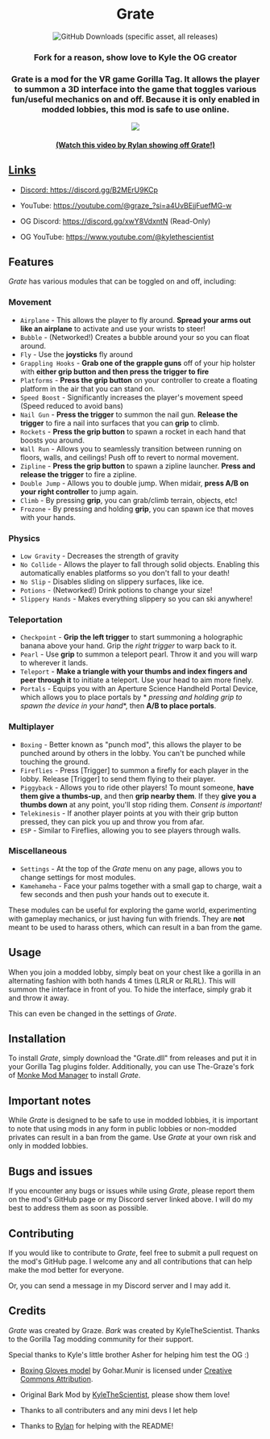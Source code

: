 <h1 align="center">Grate</h1>

<p align="center">
<img alt="GitHub Downloads (specific asset, all releases)" src="https://img.shields.io/github/downloads/The-Graze/Grate/Grate.dll">
</p>

<h3 align="center">Fork for a reason, show love to Kyle the OG creator</h2>

<h3 align="center">Grate is a mod for the VR game Gorilla Tag. It allows the player to summon a 3D interface into the
game that toggles various fun/useful mechanics on and off. Because it is only enabled in modded lobbies, this mod is
safe to use online.</h1>

<p align="center">
    <a href="https://youtu.be/ZAYFbcq63nc"><img width="auto" height="auto" src="https://raw.githubusercontent.com/RylanFoxins/Grate/refs/heads/master/Art/NewGrateArt.png?raw=true"
</p>
<h4 align="center">(Watch this video by Rylan showing off Grate!)</h1>

## Links

* Discord: https://discord.gg/B2MErU9KCp
* YouTube: https://youtube.com/@graze_?si=a4UvBEjjFuefMG-w

* OG Discord: https://discord.gg/xwY8VdxntN (Read-Only)
* OG YouTube: https://www.youtube.com/@kylethescientist

## Features

*Grate* has various modules that can be toggled on and off, including:

### Movement

* `Airplane` - This allows the player to fly around. **Spread your arms out like an airplane** to activate and use your
  wrists to steer!
* `Bubble` - (Networked!) Creates a bubble around your so you can float around.
* `Fly` - Use the **joysticks** fly around
* `Grappling Hooks` - **Grab one of the grapple guns** off of your hip holster with **either grip button and then press
  the trigger to fire**
* `Platforms` - **Press the grip button** on your controller to create a floating platform in the air that you can stand
  on.
* `Speed Boost` - Significantly increases the player's movement speed (Speed reduced to avoid bans)
* `Nail Gun` - **Press the trigger** to summon the nail gun. **Release the trigger** to fire a nail into surfaces that
  you can **grip** to climb.
* `Rockets` - **Press the grip button** to spawn a rocket in each hand that boosts you around.
* `Wall Run` - Allows you to seamlessly transition between running on floors, walls, and ceilings! Push off to revert to
  normal movement.
* `Zipline` - **Press the grip button** to spawn a zipline launcher. **Press and release the trigger** to fire a
  zipline.
* `Double Jump` - Allows you to double jump. When midair, **press A/B on your right controller** to jump again.
* `Climb` - By pressing **grip**, you can grab/climb terrain, objects, etc!
* `Frozone` - By pressing and holding **grip**, you can spawn ice that moves with your hands.

### Physics

* `Low Gravity` - Decreases the strength of gravity
* `No Collide` - Allows the player to fall through solid objects. Enabling this automatically enables platforms so you
  don't fall to your death!
* `No Slip` - Disables sliding on slippery surfaces, like ice.
* `Potions` - (Networked!) Drink potions to change your size!
* `Slippery Hands` - Makes everything slippery so you can ski anywhere!

### Teleportation

* `Checkpoint` - **Grip the left trigger** to start summoning a holographic banana above your hand. Grip the *right
  trigger* to warp back to it.
* `Pearl` - Use **grip** to summon a teleport pearl. Throw it and you will warp to wherever it lands.
* `Teleport` - **Make a triangle with your thumbs and index fingers and peer through it** to initiate a teleport. Use
  your head to aim more finely.
* `Portals` - Equips you with an Aperture Science Handheld Portal Device, which allows you to place portals by *
  *pressing and holding grip to spawn the device in your hand**, then **A/B to place portals**.

### Multiplayer

* `Boxing` - Better known as "punch mod", this allows the player to be punched around by others in the lobby. You can't
  be punched while touching the ground.
* `Fireflies` - Press [Trigger] to summon a firefly for each player in the lobby. Release [Trigger] to send them flying
  to their player.
* `Piggyback` - Allows you to ride other players! To mount someone, **have them give a thumbs-up**, and then **grip
  nearby them**. If they **give you a thumbs down** at any point, you'll stop riding them. *Consent is important!*
* `Telekinesis` - If another player points at you with their grip button pressed, they can
  pick you up and throw you from afar.
* `ESP` - Similar to Fireflies, allowing you to see players through walls.

### Miscellaneous

* `Settings` - At the top of the *Grate* menu on any page, allows you to change settings for most modules.
* `Kamehameha` - Face your palms together with a small gap to charge, wait a few seconds and then push your hands out to
  execute it.

These modules can be useful for exploring the game world, experimenting with gameplay mechanics, or just having fun with
friends. They are **not** meant to be used to harass others, which can result in a ban from the game.

## Usage

When you join a modded lobby, simply beat on your chest like a gorilla in an alternating fashion with both hands 4
times (LRLR or RLRL). This will summon the interface in front of you. To hide the interface, simply grab it and throw it
away.

This can even be changed in the settings of *Grate*.

## Installation

To install *Grate*, simply download the "Grate.dll" from releases and put it in your Gorilla Tag plugins folder.
Additionally, you can use The-Graze's fork of [Monke Mod Manager](https://github.com/The-Graze/MonkeModManager) to
install *Grate*.

## Important notes

While *Grate* is designed to be safe to use in modded lobbies, it is important to note that using mods in any form in
public lobbies or non-modded privates can result in a ban from the game. Use *Grate* at your own risk and only in modded
lobbies.

## Bugs and issues

If you encounter any bugs or issues while using *Grate*, please report them on the mod's GitHub page or my Discord
server linked above. I will do my best to address them as soon as possible.

## Contributing

If you would like to contribute to *Grate*, feel free to submit a pull request on the mod's GitHub page. I welcome any
and all contributions that can help make the mod better for everyone.

Or, you can send a message in my Discord server and I may add it.

## Credits

*Grate* was created by Graze.
*Bark* was created by KyleTheScientist.
Thanks to the Gorilla Tag modding community for their support.

Special thanks to Kyle's little brother Asher for helping him test the OG :)

* [Boxing Gloves model](https://skfb.ly/6XOUS) by Gohar.Munir is licensed
  under [Creative Commons Attribution](http://creativecommons.org/licenses/by/4.0/).

* Original Bark Mod by [KyleTheScientist](https://github.com/KyleTheScientist), please show them love!

* Thanks to all contributers and any mini devs I let help

* Thanks to [Rylan](https://github.com/RylanFoxins) for helping with the README!
